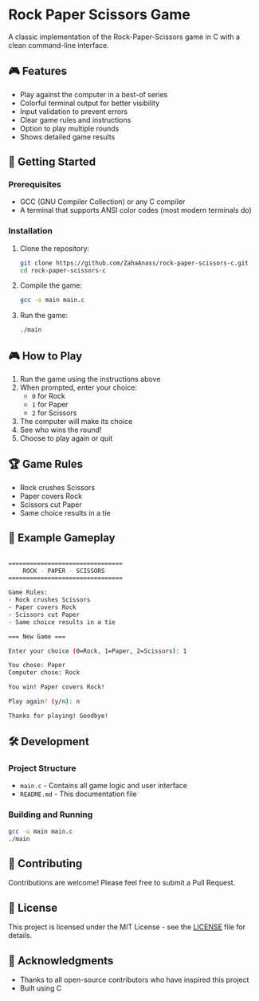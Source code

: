 # Rock Paper Scissors Game

A classic implementation of the Rock-Paper-Scissors game in C with a clean command-line interface.

## 🎮 Features

- Play against the computer in a best-of series
- Colorful terminal output for better visibility
- Input validation to prevent errors
- Clear game rules and instructions
- Option to play multiple rounds
- Shows detailed game results

## 🚀 Getting Started

### Prerequisites

- GCC (GNU Compiler Collection) or any C compiler
- A terminal that supports ANSI color codes (most modern terminals do)

### Installation

1. Clone the repository:

   ```bash
   git clone https://github.com/ZahaAnass/rock-paper-scissors-c.git
   cd rock-paper-scissors-c
   ```

2. Compile the game:

   ```bash
   gcc -o main main.c
   ```

3. Run the game:

   ```bash
   ./main
   ```

## 🎮 How to Play

1. Run the game using the instructions above
2. When prompted, enter your choice:
   - `0` for Rock
   - `1` for Paper
   - `2` for Scissors
3. The computer will make its choice
4. See who wins the round!
5. Choose to play again or quit

## 🏆 Game Rules

- Rock crushes Scissors
- Paper covers Rock
- Scissors cut Paper
- Same choice results in a tie

## 📝 Example Gameplay

```bash

================================
    ROCK - PAPER - SCISSORS     
================================

Game Rules:
- Rock crushes Scissors
- Paper covers Rock
- Scissors cut Paper
- Same choice results in a tie

=== New Game ===

Enter your choice (0=Rock, 1=Paper, 2=Scissors): 1

You chose: Paper
Computer chose: Rock

You win! Paper covers Rock!

Play again? (y/n): n

Thanks for playing! Goodbye!
```

## 🛠️ Development

### Project Structure

- `main.c` - Contains all game logic and user interface
- `README.md` - This documentation file

### Building and Running

```bash
gcc -o main main.c
./main
```

## 🤝 Contributing

Contributions are welcome! Please feel free to submit a Pull Request.

## 📄 License

This project is licensed under the MIT License - see the [LICENSE](LICENSE) file for details.

## 🙏 Acknowledgments

- Thanks to all open-source contributors who have inspired this project
- Built using C
